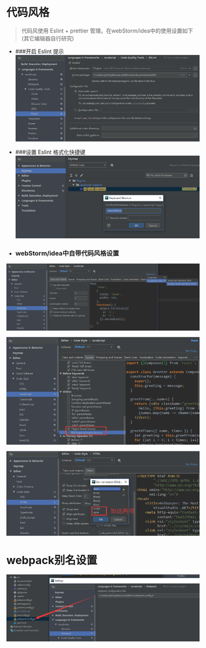 # 代码风格
> 代码风使用 Eslint + prettier 管理。在webStorm/idea中的使用设置如下(其它编辑器自行研究)

* ###开启 Eslint 提示 
![eslint setting](./images/eslint-setting.png)

* ###设置 Eslint 格式化快捷键 
![eslint keymap](./images/eslint-keymap.png)

* ### webStorm/idea中自带代码风格设置
![eslint keymap](./images/idea-style-js-setting.png)

![eslint keymap](./images/idea-style-js-setting2.png)

![eslint keymap](./images/idea-style-html-setting.png)

# webpack别名设置
![eslint keymap](./images/webpack-setting.png)
